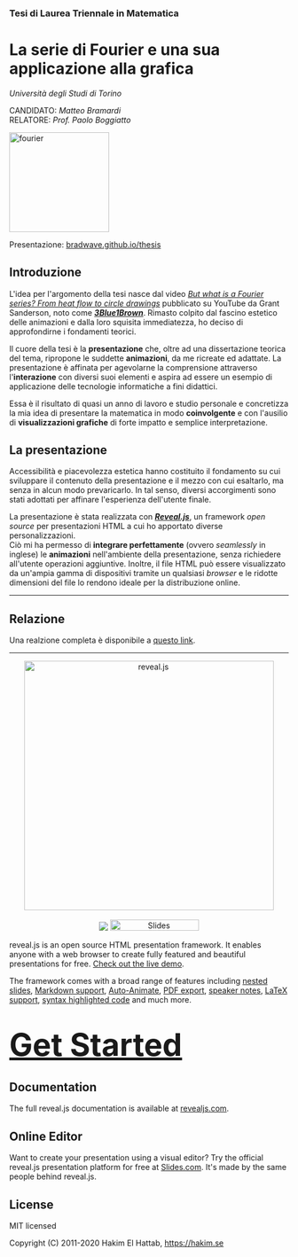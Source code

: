 ### Tesi di Laurea Triennale in Matematica

# La serie di Fourier e una sua applicazione alla grafica

_Università degli Studi di Torino_

CANDIDATO: _Matteo Bramardi_<br>
RELATORE: _Prof. Paolo Boggiatto_

<img src="https://bradwave.github.io/thesis/images/fourier-logo.png" alt="fourier" width="180">

Presentazione: [bradwave.github.io/thesis](https://bradwave.github.io/thesis)

## Introduzione

L'idea per l'argomento della tesi nasce dal video [_But what is a Fourier series? From heat flow to circle drawings_](https://www.youtube.com/watch?v=r6sGWTCMz2k) pubblicato su YouTube da Grant Sanderson, noto come [_**3Blue1Brown**_](https://www.youtube.com/c/3blue1brown). Rimasto colpito dal fascino estetico delle animazioni e dalla loro squisita immediatezza, ho deciso di approfondirne i fondamenti teorici.

Il cuore della tesi è la **presentazione** che, oltre ad una dissertazione teorica del tema, ripropone le suddette **animazioni**, da me ricreate ed adattate. La presentazione è affinata per agevolarne la comprensione attraverso l'**interazione** con diversi suoi elementi e aspira ad essere un esempio di applicazione delle tecnologie informatiche a fini didattici.

Essa è il risultato di quasi un anno di lavoro e studio personale e concretizza la mia idea di presentare la matematica in modo **coinvolgente** e con l'ausilio di **visualizzazioni grafiche** di forte impatto e semplice interpretazione.

## La presentazione

Accessibilità e piacevolezza estetica hanno costituito il fondamento su cui sviluppare il contenuto della presentazione e il mezzo con cui esaltarlo, ma senza in alcun modo prevaricarlo. In tal senso, diversi accorgimenti sono stati adottati per affinare l'esperienza dell'utente finale.

La presentazione è stata realizzata con [_**Reveal.js**_](https://revealjs.com/), un framework _open source_ per presentazioni HTML a cui ho apportato diverse personalizzazioni.<br>
Ciò mi ha permesso di **integrare perfettamente** (ovvero _seamlessly_ in inglese) le **animazioni** nell'ambiente della presentazione, senza richiedere all'utente operazioni aggiuntive. Inoltre, il file HTML può essere visualizzato da un'ampia gamma di dispositivi tramite un qualsiasi _browser_ e le ridotte dimensioni del file lo rendono ideale per la distribuzione online.

---

## Relazione

Una realzione completa è disponibile a [questo link](https://bradwave.github.io/report/).

---

<p align="center">
  <a href="https://revealjs.com">
  <img src="https://hakim-static.s3.amazonaws.com/reveal-js/logo/v1/reveal-black-text.svg" alt="reveal.js" width="450">
  </a>
  <br><br>
  <a href="https://github.com/hakimel/reveal.js/actions"><img src="https://github.com/hakimel/reveal.js/workflows/tests/badge.svg"></a>
  <a href="https://slides.com/"><img src="https://s3.amazonaws.com/static.slid.es/images/slides-github-banner-320x40.png?1" alt="Slides" width="160" height="20"></a>
</p>

reveal.js is an open source HTML presentation framework. It enables anyone with a web browser to create fully featured and beautiful presentations for free. [Check out the live demo](https://revealjs.com/).

The framework comes with a broad range of features including [nested slides](https://revealjs.com/vertical-slides/), [Markdown support](https://revealjs.com/markdown/), [Auto-Animate](https://revealjs.com/auto-animate/), [PDF export](https://revealjs.com/pdf-export/), [speaker notes](https://revealjs.com/speaker-view/), [LaTeX support](https://revealjs.com/math/), [syntax highlighted code](https://revealjs.com/code/) and much more.

<h1>
  <a href="https://revealjs.com/installation" style="font-size: 2em;">Get Started</a>
</h1>

## Documentation
The full reveal.js documentation is available at [revealjs.com](https://revealjs.com).

## Online Editor
Want to create your presentation using a visual editor? Try the official reveal.js presentation platform for free at [Slides.com](https://slides.com). It's made by the same people behind reveal.js.

## License

MIT licensed

Copyright (C) 2011-2020 Hakim El Hattab, https://hakim.se

